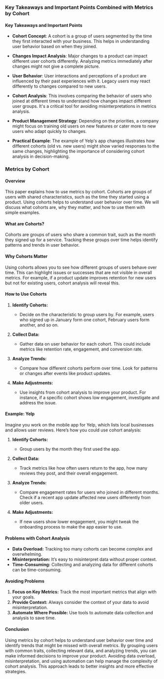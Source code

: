 ### Key Takeaways and Important Points Combined with Metrics by Cohort

#### Key Takeaways and Important Points

- **Cohort Concept**: A cohort is a group of users segmented by the time they first interacted with your business. This helps in understanding user behavior based on when they joined.
  
- **Changes Impact Analysis**: Major changes to a product can impact different user cohorts differently. Analyzing metrics immediately after changes might not give a complete picture.

- **User Behavior**: User interactions and perceptions of a product are influenced by their past experiences with it. Legacy users may react differently to changes compared to new users.

- **Cohort Analysis**: This involves comparing the behavior of users who joined at different times to understand how changes impact different user groups. It's a critical tool for avoiding misinterpretations in metrics analysis.

- **Product Management Strategy**: Depending on the priorities, a company might focus on training old users on new features or cater more to new users who adapt quickly to changes.

- **Practical Example**: The example of Yelp's app changes illustrates how different cohorts (old vs. new users) might show varied responses to the same changes, highlighting the importance of considering cohort analysis in decision-making.

### Metrics by Cohort

#### Overview
This paper explains how to use metrics by cohort. Cohorts are groups of users with shared characteristics, such as the time they started using a product. Using cohorts helps to understand user behavior over time. We will discuss what cohorts are, why they matter, and how to use them with simple examples.

#### What are Cohorts?
Cohorts are groups of users who share a common trait, such as the month they signed up for a service. Tracking these groups over time helps identify patterns and trends in user behavior.

#### Why Cohorts Matter
Using cohorts allows you to see how different groups of users behave over time. This can highlight issues or successes that are not visible in overall metrics. For example, if a product update improves retention for new users but not for existing users, cohort analysis will reveal this.

#### How to Use Cohorts

1. **Identify Cohorts:**
   - Decide on the characteristic to group users by. For example, users who signed up in January form one cohort, February users form another, and so on.

2. **Collect Data:**
   - Gather data on user behavior for each cohort. This could include metrics like retention rate, engagement, and conversion rate.

3. **Analyze Trends:**
   - Compare how different cohorts perform over time. Look for patterns or changes after events like product updates.

4. **Make Adjustments:**
   - Use insights from cohort analysis to improve your product. For instance, if a specific cohort shows low engagement, investigate and address the issue.

#### Example: Yelp
Imagine you work on the mobile app for Yelp, which lists local businesses and allows user reviews. Here’s how you could use cohort analysis:

1. **Identify Cohorts:**
   - Group users by the month they first used the app.

2. **Collect Data:**
   - Track metrics like how often users return to the app, how many reviews they post, and their overall engagement.

3. **Analyze Trends:**
   - Compare engagement rates for users who joined in different months. Check if a recent app update affected new users differently from older users.

4. **Make Adjustments:**
   - If new users show lower engagement, you might tweak the onboarding process to make the app easier to use.

#### Problems with Cohort Analysis

- **Data Overload:** Tracking too many cohorts can become complex and overwhelming.
- **Misinterpretation:** It’s easy to misinterpret data without proper context.
- **Time-Consuming:** Collecting and analyzing data for different cohorts can be time-consuming.

#### Avoiding Problems

1. **Focus on Key Metrics:** Track the most important metrics that align with your goals.
2. **Provide Context:** Always consider the context of your data to avoid misinterpretation.
3. **Automate Where Possible:** Use tools to automate data collection and analysis to save time.

#### Conclusion
Using metrics by cohort helps to understand user behavior over time and identify trends that might be missed with overall metrics. By grouping users with common traits, collecting relevant data, and analyzing trends, you can make informed decisions to improve your product. Avoiding data overload, misinterpretation, and using automation can help manage the complexity of cohort analysis. This approach leads to better insights and more effective strategies.
